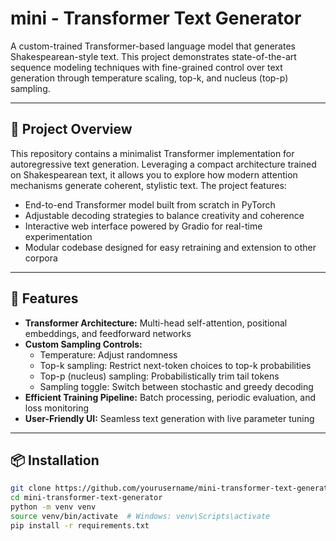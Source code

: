# mini - Transformer Text Generator

A custom-trained Transformer-based language model that generates Shakespearean-style text. This project demonstrates state-of-the-art sequence modeling techniques with fine-grained control over text generation through temperature scaling, top-k, and nucleus (top-p) sampling.

---

## 🚀 Project Overview

This repository contains a minimalist Transformer implementation for autoregressive text generation. Leveraging a compact architecture trained on Shakespearean text, it allows you to explore how modern attention mechanisms generate coherent, stylistic text. The project features:

- End-to-end Transformer model built from scratch in PyTorch
- Adjustable decoding strategies to balance creativity and coherence
- Interactive web interface powered by Gradio for real-time experimentation
- Modular codebase designed for easy retraining and extension to other corpora

---

## 🔧 Features

- **Transformer Architecture:** Multi-head self-attention, positional embeddings, and feedforward networks
- **Custom Sampling Controls:**  
  - Temperature: Adjust randomness  
  - Top-k sampling: Restrict next-token choices to top-k probabilities  
  - Top-p (nucleus) sampling: Probabilistically trim tail tokens  
  - Sampling toggle: Switch between stochastic and greedy decoding  
- **Efficient Training Pipeline:** Batch processing, periodic evaluation, and loss monitoring
- **User-Friendly UI:** Seamless text generation with live parameter tuning

---

## 📦 Installation

```bash
git clone https://github.com/yourusername/mini-transformer-text-generator.git
cd mini-transformer-text-generator
python -m venv venv
source venv/bin/activate  # Windows: venv\Scripts\activate
pip install -r requirements.txt
